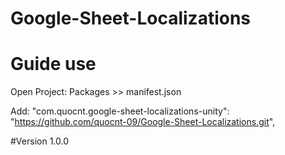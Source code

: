 # Google-Sheet-Localizations

# Guide use

Open Project: Packages >> manifest.json

Add:  "com.quocnt.google-sheet-localizations-unity": "https://github.com/quocnt-09/Google-Sheet-Localizations.git",

#Version 1.0.0